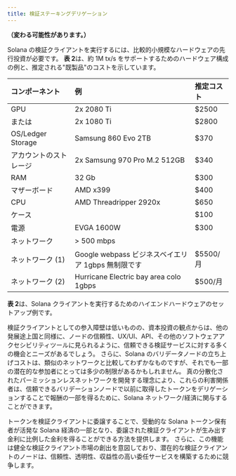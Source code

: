 ```yaml
---
title: 検証ステーキングデリゲーション
---
```


**（変わる可能性があります。）**

Solana の検証クライアントを実行するには、比較的小規模なハードウェアの先行投資が必要です。 **表 2**は、約 1M tx/s をサポートするためのハードウェア構成の例と、推定される"既製品"のコストを示しています。

| コンポーネント         | 例                                                 | 推定コスト |
| :--------------------- | :------------------------------------------------- | :--------- |
| GPU                    | 2x 2080 Ti                                         | \$2500     |
| または                 | 2x 1080 Ti                                         | \$2800     |
| OS/Ledger Storage      | Samsung 860 Evo 2TB                                | \$370      |
| アカウントのストレージ | 2x Samsung 970 Pro M.2 512GB                       | \$340      |
| RAM                    | 32 Gb                                              | \$300      |
| マザーボード           | AMD x399                                           | \$400      |
| CPU                    | AMD Threadripper 2920x                             | \$650      |
| ケース                 |                                                    | \$100      |
| 電源                   | EVGA 1600W                                         | \$300      |
| ネットワーク           | &gt; 500 mbps                                      |            |
| ネットワーク \(1\)     | Google webpass ビジネスベイエリア 1gbps 無制限です | $5500/月   |
| ネットワーク \(2\)     | Hurricane Electric bay area colo 1gbps             | $500/月    |

**表 2**は、Solana クライアントを実行するためのハイエンドハードウェアのセットアップ例です。

検証クライアントとしての参入障壁は低いものの、資本投資の観点からは、他の発展途上国と同様に、ノードの信頼性、UX/UI、API、その他のソフトウェアアクセシビリティツールに見られるように、信頼できる検証サービスに対する多くの機会とニーズがあるでしょう。 さらに、Solana のバリデータノードの立ち上げコストは、類似のネットワークと比較してわずかなものですが、それでも一部の潜在的な参加者にとっては多少の制限があるかもしれません。 真の分散化されたパーミッションレスネットワークを開発する理念により、これらの利害関係者は、信頼できるバリデーションノードで以前に取得したトークンをデリゲーションすることで報酬の一部を得るために、Solana ネットワーク/経済に関与することができます。

トークンを検証クライアントに委譲することで、受動的な Solana トークン保有者が活発な Solana 経済の一部となり、委譲された検証クライアントが生み出す金利に比例した金利を得ることができる方法を提供します。 さらに、この機能は健全な検証クライアント市場の創出を意図しており、潜在的な検証クライアントのノードは、信頼性、透明性、収益性の高い委任サービスを構築するために競争します。
